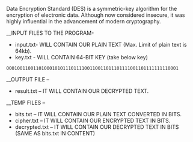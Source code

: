 Data Encryption Standard (DES) is a symmetric-key algorithm for the encryption of electronic data. Although now considered insecure, it was highly influential in the advancement of modern cryptography.

__INPUT FILES TO THE PROGRAM-

- input.txt- WILL CONTAIN OUR PLAIN TEXT (Max. Limit of plain text is 64kb).
- key.txt - WILL CONTAIN 64-BIT KEY (take below key)
```
0001001100110100010101110111100110011011101111001101111111110001
```

__OUTPUT FILE –

- result.txt – IT WILL CONTAIN OUR DECRYPTED TEXT.

__TEMP FILES –

- bits.txt – IT WILL CONTAIN OUR PLAIN TEXT CONVERTED IN BITS.
- cipher.txt – IT WILL CONTAIN OUR ENCRYPTED TEXT IN BITS.
- decrypted.txt – IT WILL CONTAIN OUR DECRYPTED TEXT IN BITS (SAME AS bits.txt IN CONTENT)
